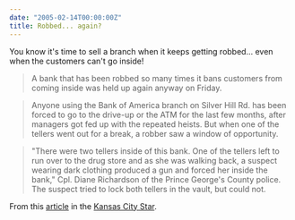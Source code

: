 ```yaml
---
date: "2005-02-14T00:00:00Z"
title: Robbed... again?
---
```

You know it's time to sell a branch when it keeps getting robbed... even when the customers can't go inside!

> A bank that has been robbed so many times it bans customers from coming inside was held up again anyway on Friday.

> Anyone using the Bank of America branch on Silver Hill Rd. has been forced to go to the drive-up or the ATM for the last few months, after managers got fed up with the repeated heists. But when one of the tellers went out for a break, a robber saw a window of opportunity.

> "There were two tellers inside of this bank. One of the tellers left to run over to the drug store and as she was walking back, a suspect wearing dark clothing produced a gun and forced her inside the bank," Cpl. Diane Richardson of the Prince George's County police. The suspect tried to lock both tellers in the vault, but could not.

From this [article][1] in the [Kansas City Star][2].

[1]: http://www.kansascity.com/mld/kansascity/news/nation/10879870.htm?1c
[2]: http://www.kcstar.com/
